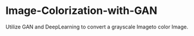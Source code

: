# Image-Colorization-with-GAN
Utilize GAN and DeepLearning to convert a grayscale Imageto color Image.
